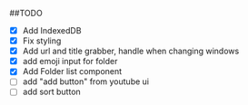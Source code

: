 ##TODO

- [x] Add IndexedDB
- [x] Fix styling
- [x] Add url and title grabber, handle when changing windows
- [x] add emoji input for folder
- [x] Add Folder list component
- [ ] add "add button" from youtube ui
- [ ] add sort button
